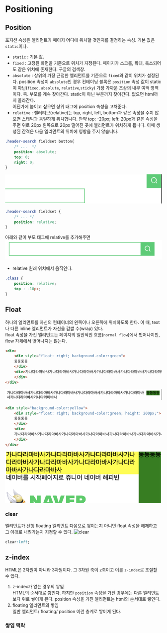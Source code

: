 # Positioning

## Position  

포지션 속성은 엘리먼트가 페이지 어디에 위치할 것인지를 결정하는 속성. 기본 값은 `static`이다.

* `static` : 기본 값.
* `fixed` : 고정된 화면을 기준으로 위치가 지정된다. 페이지가 스크롤, 확대, 축소되어도 같은 위치에 존재한다. 구글의 검색창.  
* `absolute` : 상위의 가장 근접한 엘리먼트를 기준으로 `fixed`와 같이 위치가 설정된다.  position 속성이 `absolute`인 경우 컨테이닝 블록은 `position` 속성 값이 static이 아닌(`fixed`, `absolute`, `relative`,`sticky`) 가장 가까운 조상의 내부 여백 영역이다. 즉. 부모를 계속 찾아간다. static이 아닌 부분까지 찾아간다. 없으면 html까지 올라간다.  
어딘가에 붙이고 싶으면 상위 태그에 position 속성을 고쳐준다.  
* `relative` : 랠러티브(relative)는 top, right, left, bottom과 같은 속성을 주지 않으면 스태틱과 동일하게 위치합니다. 만약 top: -20px; left: 20px과 같은 속성을 주면 위로 20px 왼쪽으로 20px 떨어진 곳에 엘리먼트가 위치하게 됩니다. 이때 생성된 간격은 다음 엘리먼트의 위치에 영향을 주지 않습니다.

```CSS 
.header-search fieldset button{
    /* ...  */
    position: absolute;
    top: 0;
    right: 0;
}
```

![결과](./image/position.png)

```CSS
.header-search fieldset {
    /* ... */
    position: relative;    
}
```

아래와 같이 부모 태그에 relative를 추가해주면 
![결과](./image/relative.png)

* relative 
원래 위치에서 움직인다. 

```CSS
.class {
    position: relative;
    top : -10px;
}
```

## Float

하나의 엘리먼트를 자신의 컨테이너의 왼쪽이나 오른쪽에 위치하도록 한다. 이 때, text나 다른 inline 엘리먼트가 자신을 감쌀 수(wrap) 있다.  
float 속성을 가진 엘리먼트는 페이지의 일반적인 흐름(`normal flow`)에서 벗어나지만, flow 자체에서 벗어나지는 않는다. 


```html
<div>
    <div style="float: right; background-color:green">
    둥둥둥둥
    </div>
    <div>가나다라마바사가나다라마바사가나다라마바사가나다라마바사가나다라마바사가나다라마바사가나다라마바사가나다라마바사
    </div>
</div>
```
![float](./image/cssfloat.png)


```html
<div style="background-color:yellow">
    <div style="float: right; background-color:green; height: 200px;">
    둥둥둥둥
    </div>
    <div>
    가나다라마바사가나다라마바사가나다라마바사가나다라마바사가나다라마바사가나다라마바사가나다라마바사가나다라마바사
    </div>
</div>
```
![float2](./image/cssfloat2.png)

### clear
엘리먼트가 선행 floating 엘리먼트 다음으로 쌓이는지 아니면 float 속성을 해제하고 그 아래로 내려가는지 지정할 수 있다. 
![clear](../img/clear.png)
```CSS
clear:left;
```

## z-index

HTML은 2차원이 아니라 3차원이다. 그 3차원 축이 z축이고 이를 `z-index`로 조절할 수 있다. 

1. z-index가 없는 경우의 쌓임  
HTML의 순서대로 쌓인다. 하지만 `position` 속성을 가진 경우에는 다른 엘리먼트보다 위로 쌓이게 된다. position 속성을 가진 엘리먼트는 html의 순서대로 쌓인다. 
2. floating 엘리먼트의 쌓임  
일반 엘리먼트/ floating/ position 이런 층계로 쌓이게 된다.

### 쌓임 맥락

